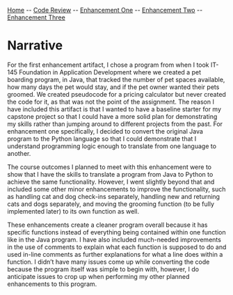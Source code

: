 [Home](README.md) -- [Code Review](CodeReview.md) -- [Enhancement One](enhancement1.md) -- [Enhancement Two](enhancement2.md) -- [Enhancement Three](enhancement3.md)

# Narrative
<p>For the first enhancement artifact, I chose a program from when I took IT-145 Foundation in Application Development where we created a pet boarding program, in Java, that tracked the number of pet spaces available, how many days the pet would stay, and if the pet owner wanted their pets groomed. We created pseudocode for a pricing calculator but never created the code for it, as that was not the point of the assignment. The reason I have included this artifact is that I wanted to have a baseline starter for my capstone project so that I could have a more solid plan for demonstrating my skills rather than jumping around to different projects from the past. For enhancement one specifically, I decided to convert the original Java program to the Python language so that I could demonstrate that I understand programming logic enough to translate from one language to another.</p> 

<p>The course outcomes I planned to meet with this enhancement were to show that I have the skills to translate a program from Java to Python to achieve the same functionality. However, I went slightly beyond that and included some other minor enhancements to improve the functionality, such as handling cat and dog check-ins separately, handling new and returning cats and dogs separately, and moving the grooming function (to be fully implemented later) to its own function as well.</p> 

<p>These enhancements create a cleaner program overall because it has specific functions instead of everything being contained within one function like in the Java program. I have also included much-needed improvements in the use of comments to explain what each function is supposed to do and used in-line comments as further explanations for what a line does within a function. I didn’t have many issues come up while converting the code because the program itself was simple to begin with, however, I do anticipate issues to crop up when performing my other planned enhancements to this program.</p> 
